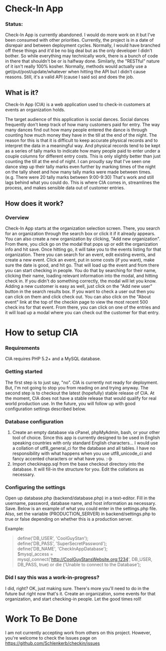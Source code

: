 # Check-In App

### Status:
Check-In App is currently abandoned. I would do more work on it but I've been consumed with other priorities. Currently, the project is in a date of disrepair and between deployment cycles. Normally, I would have branched off these things and it'd be no big deal but as the only developer I didn't bother. So while everything may technically work, there is a bunch of code in there that shouldn't be or is halfway done. Similarly, the "RESTful" nature of it isn't really 100% kosher. Normally, methods would actually use a get/put/post/update/whatever when hitting the API but I didn't cause reasons. Still, it's a valid API (cause I said so) and does the job.

## What is it?

Check-In App (CIA) is a web application used to check-in customers at events an organization holds.  

The target audience of this application is social dances. Social dances frequently don't keep track of how many customers paid for entry. The way many dances find out how many people entered the dance is through counting how much money they have in the till at the end of the night. The reason for this is that it is difficult to keep accurate physical records and to interpret the data in a meaningful way. And physical records tend to be kept as a series of tally marks to indicate how many people paid to enter under a couple columns for different entry costs. This is only slightly better than just counting the till at the end of night. I can proudly say that I've seen one dance step up their tally marks even further by marking times of the night on the tally sheet and how many tally marks were made between times. (e.g. There were 20 tally marks between 9:00-9:30) That's work and still lags behind what you could do. This is where CIA comes in, streamlines the process, and makes sensible data out of customer entries.  

## How does it work?

### Overview

Check-In App starts at the organization selection screen. There, you search for an organization through the search box or click it if it already appears. You can also create a new organization by clicking, "Add new organization". From there, you click go on the modal that pops up or edit the organization info and hit save. Once hitting go, it will take you to the events listing for that organization. There you can search for an event, edit existing events, and create a new event. Click an event, put in some costs (if you want), make sure the date is good, and hit go. That will load up the event and from there you can start checking in people. You do that by searching for their name, clicking their name, loading relevant information into the modal, and hitting check in. If you didn't do something correctly, the modal will let you know. Adding a new customer is easy as well, just click on the "Add new user" button in the search results box. If you want to check a user out then you can click on them and click check out. You can also click on the "About event" link at the top of the checkin page to view the most recent 500 check ins for that event. From there, you can click on one of the entries and it will load up a modal where you can check out the customer for that entry.

# How to setup CIA

### Requirements

CIA requires PHP 5.2+ and a MySQL database.

### Getting started

The first step is to just say, "no". CIA is currently not ready for deployment. But, I'm not going to stop you from reading on and trying anyway. The second step is to checkout the latest (hopefully) stable release of CIA. At the moment, CIA does not have a stable release that would qualify for real world production use. In the future, you will follow up with good configuration settings described below.

### Database configuration

1. Create an empty database via cPanel, phpMyAdmin, bash, or your other tool of choice. Since this app is currently designed to be used in English speaking countries with only standard English characters... I would use a collation of utf8\_general\_ci for the database and all tables. I have no responsibility with what happens when you use utf8\_unicode\_ci and fancy accented characters or what have you. :-þ
1. Import checkinapp.sql from the base checkout directory into the database. It will fill-in the structure for you. Edit the collations as necessary.

### Configuring the settings

Open up database.php (backend/database.php) in a text-editor. Fill in the username, password, database name, and host information as necessary. Save. Below is an example of what you could enter in the settings.php file. Also, set the variable (PRODUCTION_SERVER) in backend/settings.php to true or false depending on whether this is a production server.  

Example:
> define('DB\_USER', 'CoolGuyStan');  
> define('DB\_PASS', 'SuperSecretPassword');  
> define('DB\_NAME', 'CheckInAppDatabase');  
> $mysql\_access = mysql\_connect('http://CoolGuyStansWebsite.org:1234', DB\_USER, DB\_PASS, true) or die ('Unable to connect to the Database');  

### Did I say this was a work-in-progress?

I did, right? OK, just making sure. There's more you'll need to do in the future but right now that's it. Create an organization, some events for that organization, and start checking-in people. Let the good times roll!  

# Work To Be Done

I am not currently accepting work from others on this project. However, you're welcome to check the Issues page on https://github.com/Schlenkerb/checkin/issues 

